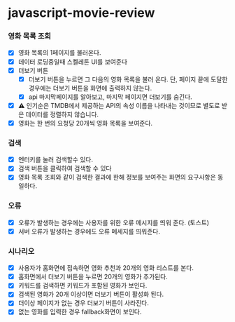 # javascript-movie-review

### 영화 목록 조회

- [x] 영화 목록의 1페이지를 불러온다.
- [x] 데이터 로딩중일때 스켈레톤 UI를 보여준다
- [x] 더보기 버튼
  - [x] 더보기 버튼을 누르면 그 다음의 영화 목록을 불러 온다.
        단, 페이지 끝에 도달한 경우에는 더보기 버튼을 화면에 출력하지 않는다.
  - [x] api 마지막페이지를 알아보고, 마지막 페이지면 더보기를 숨긴다.
- [x] ⚠️ 인기순은 TMDB에서 제공하는 API의 속성 이름을 나타내는 것이므로 별도로 받은 데이터를 정렬하지 않습니다.
- [x] 영화는 한 번의 요청당 20개씩 영화 목록을 보여준다.

### 검색

- [x] 엔터키를 눌러 검색할수 있다.
- [x] 검색 버튼을 클릭하여 검색할 수 있다
- [x] 영화 목록 조회와 같이 검색한 결과에 한해 정보를 보여주는 화면의 요구사항은 동일하다.

### 오류

- [x] 오류가 발생하는 경우에는 사용자를 위한 오류 메시지를 띄워 준다. (토스트)
- [x] 서버 오류가 발생하는 경우에도 오류 메세지를 띄워준다.

### 시나리오

- [x] 사용자가 홈화면에 접속하면 영화 추천과 20개의 영화 리스트를 본다.
- [x] 홈화면에서 더보기 버튼을 누르면 20개의 영화가 추가된다.
- [x] 키워드를 검색하면 키워드가 포함된 영화가 보인다.
- [x] 검색된 영화가 20개 이상이면 더보기 버튼이 활성화 된다.
- [x] 더이상 페이지가 없는 경우 더보기 버튼이 사라진다.
- [x] 없는 영화를 입력한 경우 fallback화면이 보인다.
